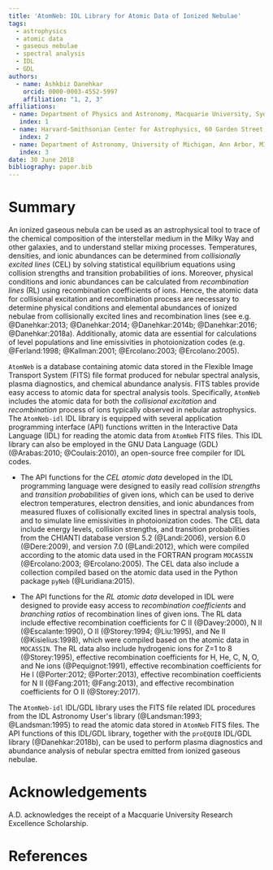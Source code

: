 ```yaml
---
title: 'AtomNeb: IDL Library for Atomic Data of Ionized Nebulae'
tags:
  - astrophysics
  - atomic data
  - gaseous nebulae
  - spectral analysis
  - IDL
  - GDL
authors:
  - name: Ashkbiz Danehkar
    orcid: 0000-0003-4552-5997
    affiliation: "1, 2, 3"
affiliations:
 - name: Department of Physics and Astronomy, Macquarie University, Sydney, NSW 2109, Australia
   index: 1
 - name: Harvard-Smithsonian Center for Astrophysics, 60 Garden Street, Cambridge, MA 02138, USA 
   index: 2
 - name: Department of Astronomy, University of Michigan, Ann Arbor, MI 48109, USA 
   index: 3
date: 30 June 2018
bibliography: paper.bib
---
```


# Summary

An ionized gaseous nebula can be used as an astrophysical tool to trace of the chemical 
composition of the interstellar medium in the Milky Way and other galaxies, 
and to understand stellar mixing processes. Temperatures, densities, and ionic 
abundances can be determined from _collisionally excited lines_ (CEL) by solving statistical 
equilibrium equations using collision strengths and transition probabilities of ions. 
Moreover, physical conditions and ionic abundances can be calculated from 
_recombination lines_ (RL) using recombination coefficients of ions. Hence, the 
atomic data for collisional excitation and recombination process are 
necessary to determine physical conditions and elemental abundances of ionized 
nebulae from collisionally excited lines and recombination 
lines (see e.g. @Danehkar:2013; @Danehkar:2014; @Danehkar:2014b; @Danehkar:2016; @Danehkar:2018a).
Additionally, atomic data are essential for calculations of level populations and line emissivities 
in photoionization codes (e.g. @Ferland:1998; @Kallman:2001; @Ercolano:2003; @Ercolano:2005). 

``AtomNeb`` is a database containing atomic data stored in the Flexible Image 
Transport System (FITS) file format produced for nebular spectral analysis, 
plasma diagnostics, and chemical abundance analysis. FITS tables 
provide easy access to atomic data for spectral analysis tools. Specifically, 
``AtomNeb`` includes the atomic data for both the _collisional excitation_ and 
_recombination_ process of ions typically observed in nebular astrophysics. 
The ``AtomNeb-idl`` IDL library is equipped with several application programming 
interface (API) functions written in the Interactive Data Language (IDL) 
for reading the atomic data from ``AtomNeb`` FITS files. This IDL library 
can also be employed in the GNU Data Language (GDL) (@Arabas:2010; @Coulais:2010), 
an open-source free compiler for IDL codes.

- The API functions for the _CEL atomic data_ developed in the IDL programming 
language were designed to easily read _collision strengths_ 
and _transition probabilities_ of given ions, which can be used to derive electron 
temperatures, electron densities, and ionic abundances from measured fluxes of 
collisionally excited lines in spectral analysis tools, and to simulate line emissivities 
in photoionization codes. The CEL data include energy levels, 
collision strengths, and transition probabilities from the CHIANTI database 
version 5.2 (@Landi:2006), version 6.0 (@Dere:2009), and version 7.0 (@Landi:2012), 
which were compiled according to the atomic data used in the FORTRAN program ``MOCASSIN`` 
(@Ercolano:2003; @Ercolano:2005). The CEL data also include a collection compiled based on 
the atomic data used in the Python package ``pyNeb`` (@Luridiana:2015).

- The API functions for the _RL atomic data_ developed in IDL were designed to provide easy access to 
_recombination coefficients_ and _branching ratios_ of recombination lines 
of given ions. The RL data include effective recombination 
coefficients for C II (@Davey:2000), N II (@Escalante:1990), 
O II (@Storey:1994; @Liu:1995), and Ne II (@Kisielius:1998), which were 
compiled based on the atomic data in ``MOCASSIN``. The RL data also include
hydrogenic ions for Z=1 to 8 (@Storey:1995), effective recombination 
coefficients for H, He, C, N, O, and Ne ions (@Pequignot:1991), 
effective recombination coefficients for He I (@Porter:2012; @Porter:2013), 
effective recombination coefficients for N II (@Fang:2011; @Fang:2013), 
and effective recombination coefficients for O II (@Storey:2017).

The ``AtomNeb-idl`` IDL/GDL library uses the FITS file related IDL procedures from the IDL Astronomy 
User's library (@Landsman:1993; @Landsman:1995) to read the atomic data stored in 
``AtomNeb`` FITS files. The API functions of this IDL/GDL library, together with 
the ``proEQUIB`` IDL/GDL library (@Danehkar:2018b), can be used to perform plasma 
diagnostics and abundance analysis of nebular spectra emitted from ionized gaseous nebulae.

# Acknowledgements

A.D. acknowledges the receipt of a Macquarie University Research Excellence Scholarship.

# References
